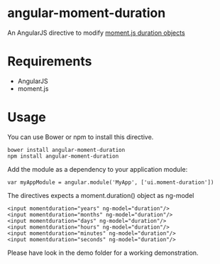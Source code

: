 angular-moment-duration
=======================

An AngularJS directive to modify [moment.js duration objects](http://momentjs.com/docs/#/durations/)

# Requirements

- AngularJS
- moment.js

# Usage

You can use Bower or npm  to install this directive.

    bower install angular-moment-duration
    npm install angular-moment-duration

Add the module as a dependency to your application module:

    var myAppModule = angular.module('MyApp', ['ui.moment-duration'])

The directives expects a moment.duration() object as ng-model

    <input momentduration="years" ng-model="duration"/>
    <input momentduration="months" ng-model="duration"/>
    <input momentduration="days" ng-model="duration"/>
    <input momentduration="hours" ng-model="duration"/>
    <input momentduration="minutes" ng-model="duration"/>
    <input momentduration="seconds" ng-model="duration"/>

Please have look in the demo folder for a working demonstration.
